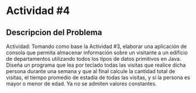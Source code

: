 # Actividad #4

## Descripcion del Problema
Actividad: Tomando como base la Actividad #3, elaborar una aplicación de consola que permita almacenar información sobre un visitante a un edificio de departamentos utilizando todos los tipos de datos primitivos en Java. Diseña un programa que lea por teclado todas las visitas que realice dicha persona durante una semana y que al final calcule la cantidad total de visitas, el tiempo promedio de estadía de todas las visitas, y si la persona es mayor o menor de edad. Ya no se admiten valores constantes.